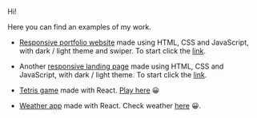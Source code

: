 Hi!

Here you can find an examples of my work.

* <a href="https://github.com/evg13ny/alexa-portfolio-website/" target="_blank">Responsive portfolio website</a> made using HTML, CSS and JavaScript, with dark / light theme and swiper. To start click the <a href="https://evg13ny.github.io/alexa-portfolio-website/" target="_blank">link</a>.

* Another <a href="https://github.com/evg13ny/TravelLandingPage" target="_blank">responsive landing page</a> made using HTML, CSS and JavaScript, with dark / light theme. To start click the <a href="https://evg13ny.github.io/TravelLandingPage/" target="_blank">link</a>.

* <a href="https://github.com/evg13ny/react-tetris" target="_blank">Tetris game</a> made with React. <a href="https://evg13ny.github.io/react-tetris/" target="_blank">Play here</a> 😀

* <a href="https://github.com/evg13ny/react-weather-app" target="_blank">Weather app</a> made with React. Check weather <a href="https://evg13ny.github.io/react-weather-app" target="_blank">here</a> 😀.